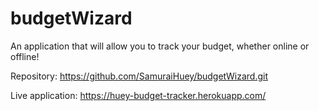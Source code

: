# budgetWizard

An application that will allow you to track your budget, whether online or offline!



Repository: https://github.com/SamuraiHuey/budgetWizard.git

Live application: https://huey-budget-tracker.herokuapp.com/